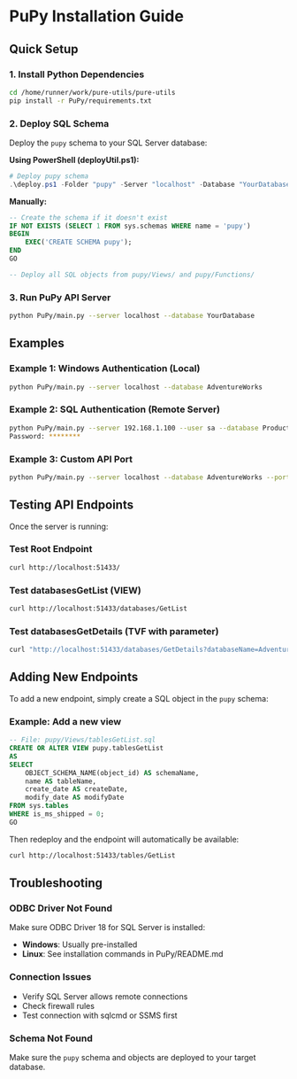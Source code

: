 # PuPy Installation Guide

## Quick Setup

### 1. Install Python Dependencies

```bash
cd /home/runner/work/pure-utils/pure-utils
pip install -r PuPy/requirements.txt
```

### 2. Deploy SQL Schema

Deploy the `pupy` schema to your SQL Server database:

**Using PowerShell (deployUtil.ps1):**
```powershell
# Deploy pupy schema
.\deploy.ps1 -Folder "pupy" -Server "localhost" -Database "YourDatabase"
```

**Manually:**
```sql
-- Create the schema if it doesn't exist
IF NOT EXISTS (SELECT 1 FROM sys.schemas WHERE name = 'pupy')
BEGIN
    EXEC('CREATE SCHEMA pupy');
END
GO

-- Deploy all SQL objects from pupy/Views/ and pupy/Functions/
```

### 3. Run PuPy API Server

```bash
python PuPy/main.py --server localhost --database YourDatabase
```

## Examples

### Example 1: Windows Authentication (Local)
```bash
python PuPy/main.py --server localhost --database AdventureWorks
```

### Example 2: SQL Authentication (Remote Server)
```bash
python PuPy/main.py --server 192.168.1.100 --user sa --database Production
Password: ********
```

### Example 3: Custom API Port
```bash
python PuPy/main.py --server localhost --database AdventureWorks --port 8080
```

## Testing API Endpoints

Once the server is running:

### Test Root Endpoint
```bash
curl http://localhost:51433/
```

### Test databasesGetList (VIEW)
```bash
curl http://localhost:51433/databases/GetList
```

### Test databasesGetDetails (TVF with parameter)
```bash
curl "http://localhost:51433/databases/GetDetails?databaseName=AdventureWorks"
```

## Adding New Endpoints

To add a new endpoint, simply create a SQL object in the `pupy` schema:

### Example: Add a new view
```sql
-- File: pupy/Views/tablesGetList.sql
CREATE OR ALTER VIEW pupy.tablesGetList
AS
SELECT
    OBJECT_SCHEMA_NAME(object_id) AS schemaName,
    name AS tableName,
    create_date AS createDate,
    modify_date AS modifyDate
FROM sys.tables
WHERE is_ms_shipped = 0;
GO
```

Then redeploy and the endpoint will automatically be available:
```bash
curl http://localhost:51433/tables/GetList
```

## Troubleshooting

### ODBC Driver Not Found
Make sure ODBC Driver 18 for SQL Server is installed:
- **Windows**: Usually pre-installed
- **Linux**: See installation commands in PuPy/README.md

### Connection Issues
- Verify SQL Server allows remote connections
- Check firewall rules
- Test connection with sqlcmd or SSMS first

### Schema Not Found
Make sure the `pupy` schema and objects are deployed to your target database.
